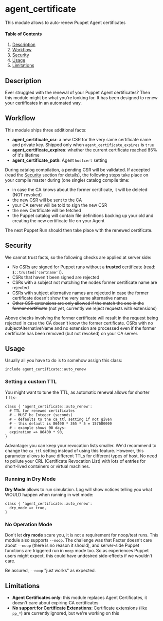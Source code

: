 # agent_certificate

This module allows to auto-renew Puppet Agent certificates

#### Table of Contents

1. [Description](#description)
1. [Workflow](#workflow)
3. [Security](#security)
3. [Usage](#usage)
4. [Limitations](#limitations)

## Description

Ever struggled with the renewal of your Puppet Agent certificates? Then this
module might be what you're looking for. It has been designed to renew your
certificates in an automated way.

## Workflow

This module ships three additional facts:

* **agent_certificate_csr**: a new CSR for the very same certificate name and
  private key. Shipped only when `agent_certificate_expires` is `true`
* **agent_certificate_expires**: whether the current certificate reached 85% of
  it's lifetime
* **agent_certificate_path**: Agent `hostcert` setting

During catalog compilation, a pending CSR will be validated. If accepted (read
the [Security](#security) section for details), the following steps take place
on your compile master during (one single) catalog compile time:

* in case the CA knows about the former certificate, it will be deleted (NOT
  revoked)
* the new CSR will be sent to the CA
* your CA server will be told to sign the new CSR
* the new Certificate will be fetched
* the Puppet catalog will contain file definitions backing up your old and
  creating the new certificate file on your Agent

The next Puppet Run should then take place with the renewed certificate.

## Security

We cannot trust facts, so the following checks are applied at server side:

* No CSRs are signed for Puppet runs without a **trusted** certificate (read:
  `$::trusted['certname']`).
* CSRs that haven't been signed are rejected
* CSRs with a subject not matching the nodes former certificate name are rejected
* CSRs with subject alternative names are rejected in case the former certificate
  doesn't show the very same alternative names
* ~~Other CSR extensions are only allowed if the match the one in the former certificate~~
  (not yet, currently we reject requests with extensions)

Above checks involving the former certificate will result in the request being rejected
in case the CA doesn't know the former certificate. CSRs with no subjectAlternativeName
and no extension are processed even if the former certificate has been removed (but not
revoked) on your CA server.

## Usage

Usually all you have to do is to somehow assign this class:

```puppet
include agent_certificate::auto_renew
```

### Setting a custom TTL

You might want to tune the TTL, as automatic renewal allows for shorter TTLs:

```puppet
class { 'agent_certificate::auto_renew':
  # TTL for renewed certificates
  # - MUST be Integer (seconds)
  # - defaults to the ca_ttl setting if not given
  # - this default is 86400 * 365 * 5 = 157680000
  # - example shows 90 days:
  expiration => 86400 * 90,
}
```

Advantage: you can keep your revocation lists smaller. We'd recommend to change
the `ca_ttl` setting instead of using this feature. However, this parameter
allows to have different TTLs for different types of host. No need to pollute
your CRL (Certificate Revocation List) with lots of entries for short-lived
containers or virtual machines.

### Running in Dry Mode

**Dry Mode** allows to run simulation. Log will show notices telling you what
WOULD happen when running in wet mode:

```puppet
class { 'agent_certificate::auto_renew':
  dry_mode => true,
}
```

### No Operation Mode

Don't let **dry mode** scare you, it is not a requirement for noop/test runs.
This module also supports `--noop`. The challenge was that Facter doesn't care
about `--noop` (there is no reason it should), and server-side Puppet functions
are triggered run in `noop` mode too. So as experiences Puppet users might
expect, this could have undesired side-effects if we wouldn't care.

Be assured, `--noop` "just works" as expected.


## Limitations

* **Agent Certificates only**: this module replaces Agent Certificates, it
  doesn't care about expiring CA certificates
* **No support for Certificate Extenstions**: Certificate extensions (like
  `pp_*`) are currently ignored, but we're working on this
